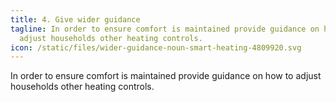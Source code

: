 ```yaml
---
title: 4. Give wider guidance
tagline: In order to ensure comfort is maintained provide guidance on how to
  adjust households other heating controls.
icon: /static/files/wider-guidance-noun-smart-heating-4809920.svg
---
```

In order to ensure comfort is maintained provide guidance on how to adjust households other heating controls.